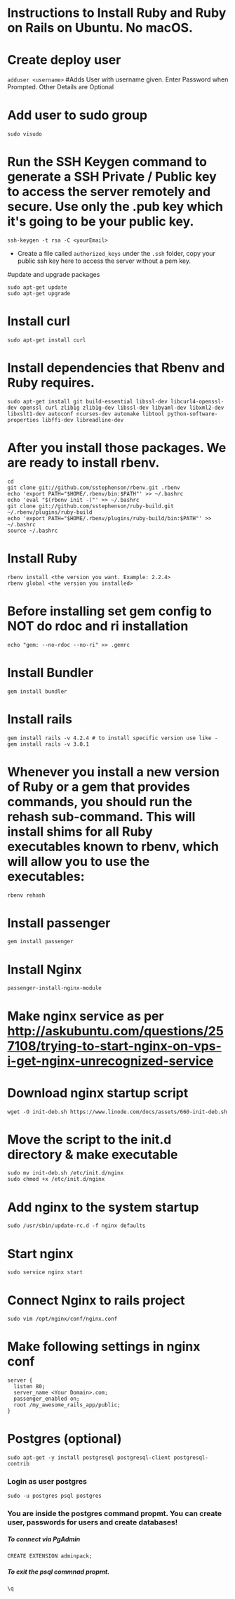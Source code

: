 # Instructions to Install Ruby and Ruby on Rails on Ubuntu. No macOS.

# Create deploy user
`adduser <username>` #Adds User with username given. Enter Password when Prompted. Other Details are Optional
# Add user to sudo group
```
sudo visudo
```

# Run the SSH Keygen command to generate a SSH Private / Public key to access the server remotely and secure. Use only the .pub key which it's going to be your public key.
```
ssh-keygen -t rsa -C <yourEmail>
```

* Create a file called `authorized_keys` under the `.ssh` folder, copy your public ssh key here to access the server without a pem key.

#update and upgrade packages
```
sudo apt-get update
sudo apt-get upgrade
```

# Install curl
```
sudo apt-get install curl
```
# Install dependencies that Rbenv and Ruby requires.
```
sudo apt-get install git build-essential libssl-dev libcurl4-openssl-dev openssl curl zlib1g zlib1g-dev libssl-dev libyaml-dev libxml2-dev libxslt1-dev autoconf ncurses-dev automake libtool python-software-properties libffi-dev libreadline-dev
```
# After you install those packages. We are ready to install rbenv.
```
cd
git clone git://github.com/sstephenson/rbenv.git .rbenv
echo 'export PATH="$HOME/.rbenv/bin:$PATH"' >> ~/.bashrc
echo 'eval "$(rbenv init -)"' >> ~/.bashrc
git clone git://github.com/sstephenson/ruby-build.git ~/.rbenv/plugins/ruby-build
echo 'export PATH="$HOME/.rbenv/plugins/ruby-build/bin:$PATH"' >> ~/.bashrc
source ~/.bashrc
```

# Install Ruby
```
rbenv install <the version you want. Example: 2.2.4>
rbenv global <the version you installed>
```

# Before installing set gem config to NOT do rdoc and ri installation
```
echo "gem: --no-rdoc --no-ri" >> .gemrc
```

# Install Bundler
```
gem install bundler
```

# Install rails
```
gem install rails -v 4.2.4 # to install specific version use like - gem install rails -v 3.0.1
```

# Whenever you install a new version of Ruby or a gem that provides commands, you should run the rehash sub-command. This will install shims for all Ruby executables known to rbenv, which will allow you to use the executables:
```
rbenv rehash
```

# Install passenger
```
gem install passenger
```

# Install Nginx
```
passenger-install-nginx-module
```

# Make nginx service as per http://askubuntu.com/questions/257108/trying-to-start-nginx-on-vps-i-get-nginx-unrecognized-service
# Download nginx startup script
```
wget -O init-deb.sh https://www.linode.com/docs/assets/660-init-deb.sh
```

# Move the script to the init.d directory & make executable
```
sudo mv init-deb.sh /etc/init.d/nginx
sudo chmod +x /etc/init.d/nginx
```

# Add nginx to the system startup
```
sudo /usr/sbin/update-rc.d -f nginx defaults
```

# Start nginx
```
sudo service nginx start
```

# Connect Nginx to rails project
```
sudo vim /opt/nginx/conf/nginx.conf
```

# Make following settings in nginx conf
```
server {
  listen 80;
  server_name <Your Domain>.com;
  passenger_enabled on;
  root /my_awesome_rails_app/public;
}
```
# Postgres (optional)
```
sudo apt-get -y install postgresql postgresql-client postgresql-contrib
```

### Login as user postgres
```
sudo -u postgres psql postgres
```
### You are inside the postgres command propmt. You can create user, passwords for users and create databases!

##### To connect via PgAdmin
```
CREATE EXTENSION adminpack;
```

##### To exit the psql commnad propmt.
```
\q
```
